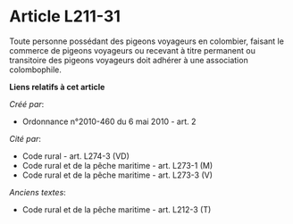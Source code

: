 # Article L211-31

Toute personne possédant des pigeons voyageurs en colombier, faisant le commerce de pigeons voyageurs ou recevant à titre
permanent ou transitoire des pigeons voyageurs doit adhérer à une association colombophile.

**Liens relatifs à cet article**

_Créé par_:

  - Ordonnance n°2010-460 du 6 mai 2010 - art. 2

_Cité par_:

  - Code rural - art. L274-3 (VD)
  - Code rural et de la pêche maritime - art. L273-1 (M)
  - Code rural et de la pêche maritime - art. L273-3 (V)

_Anciens textes_:

  - Code rural et  de la pêche maritime - art. L212-3 (T)
